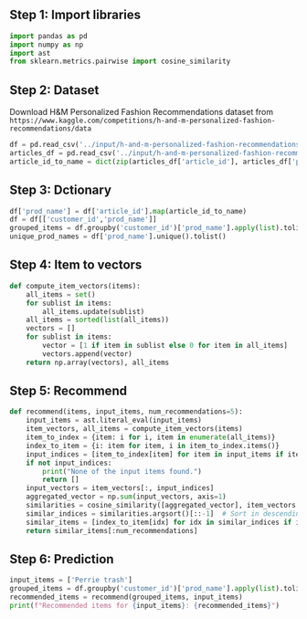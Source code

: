 ## Step 1: Import libraries

```python
import pandas as pd
import numpy as np
import ast
from sklearn.metrics.pairwise import cosine_similarity
```

## Step 2: Dataset

Download H&M Personalized Fashion Recommendations dataset from `https://www.kaggle.com/competitions/h-and-m-personalized-fashion-recommendations/data`

```python
df = pd.read_csv('../input/h-and-m-personalized-fashion-recommendations/transactions_train.csv', nrows=100)
articles_df = pd.read_csv('../input/h-and-m-personalized-fashion-recommendations/articles.csv')
article_id_to_name = dict(zip(articles_df['article_id'], articles_df['prod_name']))
```

## Step 3: Dctionary
```python
df['prod_name'] = df['article_id'].map(article_id_to_name)
df = df[['customer_id','prod_name']]
grouped_items = df.groupby('customer_id')['prod_name'].apply(list).tolist()
unique_prod_names = df['prod_name'].unique().tolist()
```

## Step 4: Item to vectors
```python
def compute_item_vectors(items):
    all_items = set()
    for sublist in items:
        all_items.update(sublist)
    all_items = sorted(list(all_items))
    vectors = []
    for sublist in items:
        vector = [1 if item in sublist else 0 for item in all_items]
        vectors.append(vector)
    return np.array(vectors), all_items
```

## Step 5: Recommend
```python
def recommend(items, input_items, num_recommendations=5):
    input_items = ast.literal_eval(input_items)
    item_vectors, all_items = compute_item_vectors(items)
    item_to_index = {item: i for i, item in enumerate(all_items)}
    index_to_item = {i: item for item, i in item_to_index.items()}
    input_indices = [item_to_index[item] for item in input_items if item in item_to_index]
    if not input_indices:
        print("None of the input items found.")
        return []
    input_vectors = item_vectors[:, input_indices]
    aggregated_vector = np.sum(input_vectors, axis=1)
    similarities = cosine_similarity([aggregated_vector], item_vectors.T)[0]
    similar_indices = similarities.argsort()[::-1]  # Sort in descending order
    similar_items = [index_to_item[idx] for idx in similar_indices if idx not in input_indices]
    return similar_items[:num_recommendations]
```

## Step 6: Prediction

```python
input_items = ['Perrie trash']
grouped_items = df.groupby('customer_id')['prod_name'].apply(list).tolist()
recommended_items = recommend(grouped_items, input_items)
print(f"Recommended items for {input_items}: {recommended_items}")
```


